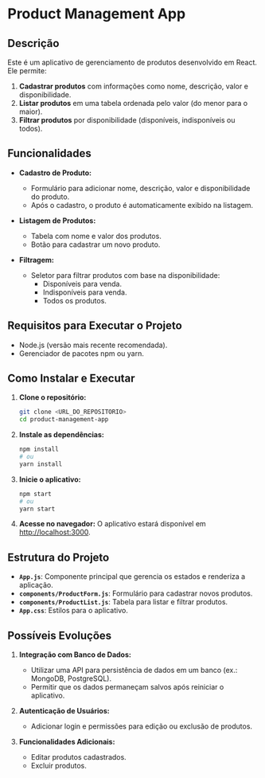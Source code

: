 # Product Management App

## Descrição
Este é um aplicativo de gerenciamento de produtos desenvolvido em React. Ele permite:

1. **Cadastrar produtos** com informações como nome, descrição, valor e disponibilidade.
2. **Listar produtos** em uma tabela ordenada pelo valor (do menor para o maior).
3. **Filtrar produtos** por disponibilidade (disponíveis, indisponíveis ou todos).

## Funcionalidades

- **Cadastro de Produto:**
  - Formulário para adicionar nome, descrição, valor e disponibilidade do produto.
  - Após o cadastro, o produto é automaticamente exibido na listagem.

- **Listagem de Produtos:**
  - Tabela com nome e valor dos produtos.
  - Botão para cadastrar um novo produto.

- **Filtragem:**
  - Seletor para filtrar produtos com base na disponibilidade:
    - Disponíveis para venda.
    - Indisponíveis para venda.
    - Todos os produtos.

## Requisitos para Executar o Projeto

- Node.js (versão mais recente recomendada).
- Gerenciador de pacotes npm ou yarn.

## Como Instalar e Executar

1. **Clone o repositório:**
   ```bash
   git clone <URL_DO_REPOSITORIO>
   cd product-management-app
   ```

2. **Instale as dependências:**
   ```bash
   npm install
   # ou
   yarn install
   ```
 
3. **Inicie o aplicativo:**
   ```bash
   npm start
   # ou
   yarn start
   ```

4. **Acesse no navegador:**
   O aplicativo estará disponível em [http://localhost:3000](http://localhost:3000).

## Estrutura do Projeto

- **`App.js`**: Componente principal que gerencia os estados e renderiza a aplicação.
- **`components/ProductForm.js`**: Formulário para cadastrar novos produtos.
- **`components/ProductList.js`**: Tabela para listar e filtrar produtos.
- **`App.css`**: Estilos para o aplicativo.

## Possíveis Evoluções

1. **Integração com Banco de Dados:**
   - Utilizar uma API para persistência de dados em um banco (ex.: MongoDB, PostgreSQL).
   - Permitir que os dados permaneçam salvos após reiniciar o aplicativo.

2. **Autenticação de Usuários:**
   - Adicionar login e permissões para edição ou exclusão de produtos.

3. **Funcionalidades Adicionais:**
   - Editar produtos cadastrados.
   - Excluir produtos.



